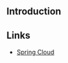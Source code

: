 ## Introduction





## Links

- [Spring Cloud](/docs/CS/Java/Spring_Cloud/Spring_Cloud.md?id=Cloud-configuration)